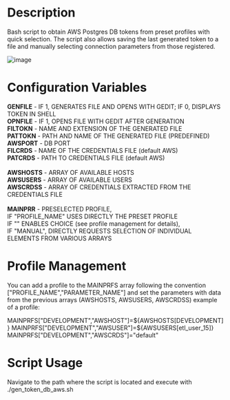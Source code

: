 # Description

Bash script to obtain AWS Postgres DB tokens from preset profiles with quick selection.
The script also allows saving the last generated token to a file and manually selecting connection parameters from those registered.

![image](https://github.com/user-attachments/assets/cb67a6ec-f685-46f8-9c92-0a1721a74bff)


# Configuration Variables

<b>GENFILE</b>  -  IF 1, GENERATES FILE AND OPENS WITH GEDIT; IF 0, DISPLAYS TOKEN IN SHELL
</br><b>OPNFILE</b>  -  IF 1, OPENS FILE WITH GEDIT AFTER GENERATION
</br><b>FILTOKN</b>  -  NAME AND EXTENSION OF THE GENERATED FILE
</br><b>PATTOKN</b>  -  PATH AND NAME OF THE GENERATED FILE (PREDEFINED)
</br><b>AWSPORT</b>  -  DB PORT
</br><b>FILCRDS</b>  -  NAME OF THE CREDENTIALS FILE (default AWS)
</br><b>PATCRDS</b>  -  PATH TO CREDENTIALS FILE (default AWS)
</br>
</br><b>AWSHOSTS</b> -  ARRAY OF AVAILABLE HOSTS 
</br><b>AWSUSERS</b> -  ARRAY OF AVAILABLE USERS 
</br><b>AWSCRDSS</b> -  ARRAY OF CREDENTIALS EXTRACTED FROM THE CREDENTIALS FILE
</br>
</br><b>MAINPRR</b>  -  PRESELECTED PROFILE,
</br>                  IF "PROFILE_NAME" USES DIRECTLY THE PRESET PROFILE
</br>                  IF "" ENABLES CHOICE (see profile management for details),
</br>                  IF "MANUAL", DIRECTLY REQUESTS SELECTION OF INDIVIDUAL ELEMENTS FROM VARIOUS ARRAYS
                  
# Profile Management

You can add a profile to the MAINPRFS array following the convention ["PROFILE_NAME","PARAMETER_NAME"]
and set the parameters with data from the previous arrays (AWSHOSTS, AWSUSERS, AWSCRDSS)
example of a profile:

MAINPRFS["DEVELOPMENT","AWSHOST"]=${AWSHOSTS[DEVELOPMENT]}
MAINPRFS["DEVELOPMENT","AWSUSER"]=${AWSUSERS[etl_user_15]}
MAINPRFS["DEVELOPMENT","AWSCRDS"]="default"

# Script Usage

Navigate to the path where the script is located and execute with ./gen_token_db_aws.sh
